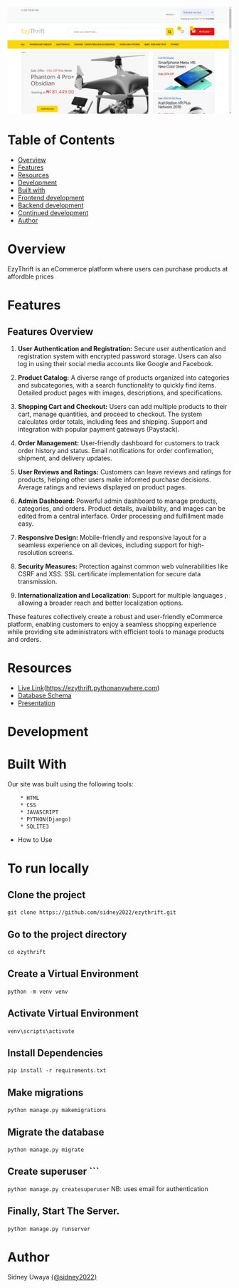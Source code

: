 ![Images](/images/overview.png)

# Table of Contents

- [Overview](#Overview)
- [Features](#Features)
- [Resources](#Resources)
- [Development](#Development)
- [Built with](#Built-With)
- [Frontend development](#Frontend-Development)
- [Backend development](#Backend-Development)
- [Continued development](#Continued-Development)
- [Author](#Author) 

# Overview

EzyThrift is an eCommerce platform where users can purchase products at affordble prices 


# Features


## Features Overview

1. **User Authentication and Registration:** Secure user authentication and registration system with encrypted password storage. Users can also log in using their social media accounts like Google and Facebook.

2. **Product Catalog:** A diverse range of products organized into categories and subcategories, with a search functionality to quickly find items. Detailed product pages with images, descriptions, and specifications.

3. **Shopping Cart and Checkout:** Users can add multiple products to their cart, manage quantities, and proceed to checkout. The system calculates order totals, including fees and shipping. Support and integration with popular payment gateways (Paystack).

4. **Order Management:** User-friendly dashboard for customers to track order history and status. Email notifications for order confirmation, shipment, and delivery updates.

5. **User Reviews and Ratings:** Customers can leave reviews and ratings for products, helping other users make informed purchase decisions. Average ratings and reviews displayed on product pages.

6. **Admin Dashboard:** Powerful admin dashboard to manage products, categories, and orders. Product details, availability, and images can be edited from a central interface. Order processing and fulfillment made easy.

7. **Responsive Design:** Mobile-friendly and responsive layout for a seamless experience on all devices, including support for high-resolution screens.


8. **Security Measures:** Protection against common web vulnerabilities like CSRF and XSS. SSL certificate implementation for secure data transmission.

9. **Internationalization and Localization:** Support for multiple languages , allowing a broader reach and better localization options.


These features collectively create a robust and user-friendly eCommerce platform, enabling customers to enjoy a seamless shopping experience while providing site administrators with efficient tools to manage products and orders.


# Resources
- [Live Link](#Live-Link)(https://ezythrift.pythonanywhere.com)
- [Database Schema](#Database-Schema)
- [Presentation](#Presentation)


# Development

# Built With

 Our site was built using the following tools:

        * HTML
        * CSS
        * JAVASCRIPT
        * PYTHON(Django) ​ ​
        * SQLITE3

- How to Use


# To run locally

## Clone the project
``` git clone https://github.com/sidney2022/ezythrift.git ```

## Go to the project directory
``` cd ezythrift ```

## Create a Virtual Environment
``` python -m venv venv ```

## Activate Virtual Environment
``` venv\scripts\activate ```

## Install Dependencies
``` pip install -r requirements.txt ```

## Make migrations
``` python manage.py makemigrations ```

## Migrate the database
``` python manage.py migrate ```

## Create superuser ```
``` python manage.py createsuperuser ```
NB: uses email for authentication

## Finally, Start The Server.
``` python manage.py runserver ``` 


# Author
Sidney Uwaya [{@sidney2022}](https://github.com/sidney2022)


